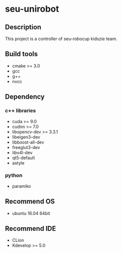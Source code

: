 # seu-unirobot

## Description

This project is a controller of seu-robocup kidszie team.

## Build tools
* cmake >= 3.0
* gcc
* g++
* nvcc

## Dependency

### c++ libraries
* cuda >= 9.0
* cudnn >= 7.0
* libopencv-dev >= 3.3.1
* libeigen3-dev
* libboost-all-dev
* freeglut3-dev
* libv4l-dev
* qt5-default
* astyle

### python
* paramiko

## Recommend OS
* ubuntu 16.04 64bit

## Recommend IDE
* CLion
* Kdevelop >= 5.0
